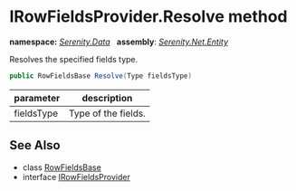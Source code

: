 # IRowFieldsProvider.Resolve method
**namespace:** *[Serenity.Data](../../README.md#serenity.data-namespace)*   **assembly**: *[Serenity.Net.Entity](../../README.md)*

Resolves the specified fields type.

```csharp
public RowFieldsBase Resolve(Type fieldsType)
```

| parameter | description |
| --- | --- |
| fieldsType | Type of the fields. |

## See Also

* class [RowFieldsBase](../RowFieldsBase.md)
* interface [IRowFieldsProvider](../IRowFieldsProvider.md)